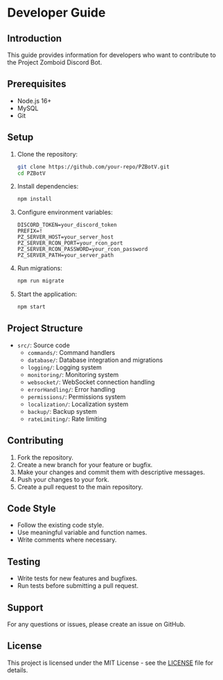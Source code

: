 # Developer Guide

## Introduction
This guide provides information for developers who want to contribute to the Project Zomboid Discord Bot.

## Prerequisites
- Node.js 16+
- MySQL
- Git

## Setup
1. Clone the repository:
    ```bash
    git clone https://github.com/your-repo/PZBotV.git
    cd PZBotV
    ```
2. Install dependencies:
    ```bash
    npm install
    ```
3. Configure environment variables:
    ```env
    DISCORD_TOKEN=your_discord_token
    PREFIX=!
    PZ_SERVER_HOST=your_server_host
    PZ_SERVER_RCON_PORT=your_rcon_port
    PZ_SERVER_RCON_PASSWORD=your_rcon_password
    PZ_SERVER_PATH=your_server_path
    ```
4. Run migrations:
    ```bash
    npm run migrate
    ```
5. Start the application:
    ```bash
    npm start
    ```

## Project Structure
- `src/`: Source code
  - `commands/`: Command handlers
  - `database/`: Database integration and migrations
  - `logging/`: Logging system
  - `monitoring/`: Monitoring system
  - `websocket/`: WebSocket connection handling
  - `errorHandling/`: Error handling
  - `permissions/`: Permissions system
  - `localization/`: Localization system
  - `backup/`: Backup system
  - `rateLimiting/`: Rate limiting

## Contributing
1. Fork the repository.
2. Create a new branch for your feature or bugfix.
3. Make your changes and commit them with descriptive messages.
4. Push your changes to your fork.
5. Create a pull request to the main repository.

## Code Style
- Follow the existing code style.
- Use meaningful variable and function names.
- Write comments where necessary.

## Testing
- Write tests for new features and bugfixes.
- Run tests before submitting a pull request.

## Support
For any questions or issues, please create an issue on GitHub.

## License
This project is licensed under the MIT License - see the [LICENSE](../LICENSE) file for details.
